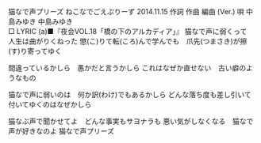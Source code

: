 猫なで声プリーズ
ねこなでごえぷりーず
2014.11.15
作詞  作曲  編曲 (Ver.)   唄
中島みゆき   中島みゆき        
□ LYRIC (a)■『夜会VOL.18「橋の下のアルカディア」』
猫なで声に弱くって　人生は曲がりくねった
懲(こ)りて転(ころ)んで学んでも　爪先(つまさき)が擦(す)り寄ってゆく

間違っているかしら　愚かだと言うかしら
これはなぜか直せない　古い癖のようなもの

猫なで声に弱いのは　何か訳(わけ)でもあるかしら
どんな落ち度も差し引いて　付いてゆくのはなぜかしら

猫なぶ声で聞かせてよ　どんな事実もサヨナラも
悪い気がしなくなる　猫なで声が好きなのよ
猫なで声プリーズ